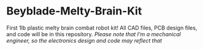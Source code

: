 # Beyblade-Melty-Brain-Kit
First 1lb plastic melty brain combat robot kit! All CAD files, PCB design files, and code will be in this repository.
*Please note that I'm a mechanical engineer, so the electronics design and code may reflect that*
